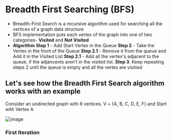 # Breadth First Searching (BFS)

- Breadth-First Search is a recursive algorithm used for searching all the vertices of a graph data structure
- BFS implementation puts each vertex of the graph into one of two categories- **Visited** and **Not Visited**
- **Algorithm**
  **Step 1** - Add Start Vertex in the Queue
  **Step 2** - Take the Vertex in the front of the Queue 
   **Step 2.1** - Remove it from the queue and Add it in the Visited List
   **Step 2.1** - Add all the vertex's adjacent to the queue, if the adjancents aren't in the visited list.
 **Step 3**. Keep repeating steps 2 until the queue is empty and all the vertex are visitied

## Let's see how the Breadth First Search algorithm works with an example

Consider an undirected graph with 6 vertices.  V = {A, B, C, D, E, F} and Start with Vertex A

![image](https://user-images.githubusercontent.com/70228962/173300449-06b16faf-02ca-429b-ab73-ec70d7386d56.png)

### First Iteration
 
